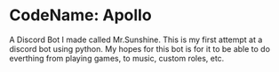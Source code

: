 # CodeName: Apollo
A Discord Bot I made called Mr.Sunshine.
This is my first attempt at a discord bot using python.
My hopes for this bot is for it to be able to do everthing from playing games, to music, custom roles, etc.
